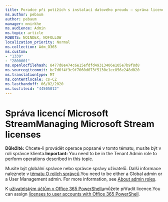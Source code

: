 ```yaml
---
title: Poradce při potížích s instalací datového proudu – správa licencování datových proudů
ms.author: pebaum
author: pebaum
manager: mnirkhe
ms.audience: Admin
ms.topic: article
ROBOTS: NOINDEX, NOFOLLOW
localization_priority: Normal
ms.collection: Adm_O365
ms.custom:
- "1339"
- "2800001"
ms.openlocfilehash: 8477d8e474c6e15efdfd49313406e105e7b9f8d8
ms.sourcegitcommit: bc7d6f4f3c9f7060d073f5130e1ec856e248d020
ms.translationtype: MT
ms.contentlocale: cs-CZ
ms.lasthandoff: 06/02/2020
ms.locfileid: "44505012"
---
```

# <a name="managing-microsoft-stream-licenses"></a><span data-ttu-id="023a4-102">Správa licencí Microsoft Stream</span><span class="sxs-lookup"><span data-stu-id="023a4-102">Managing Microsoft Stream licenses</span></span>

<span data-ttu-id="023a4-103">**Důležité:** Chcete-li provádět operace popsané v tomto tématu, musíte být v roli správce klienta.</span><span class="sxs-lookup"><span data-stu-id="023a4-103">**Important:** You need to be in the Tenant Admin role to perform operations described in this topic.</span></span>

<span data-ttu-id="023a4-104">Musíte být globální správce nebo správce správy uživatelů. Další informace naleznete v [tématu O rolích správců](https://docs.microsoft.com/microsoft-365/admin/add-users/about-admin-roles).</span><span class="sxs-lookup"><span data-stu-id="023a4-104">You need to be either a Global admin or a User Management admin. For more information, see [About admin roles](https://docs.microsoft.com/microsoft-365/admin/add-users/about-admin-roles).</span></span>

<span data-ttu-id="023a4-105">K [uživatelským účtům v Office 365 PowerShellu](https://go.microsoft.com/fwlink/p/?linkid=850410)můžete přiřadit licence.</span><span class="sxs-lookup"><span data-stu-id="023a4-105">You can assign [licenses to user accounts with Office 365 PowerShell](https://go.microsoft.com/fwlink/p/?linkid=850410).</span></span>
